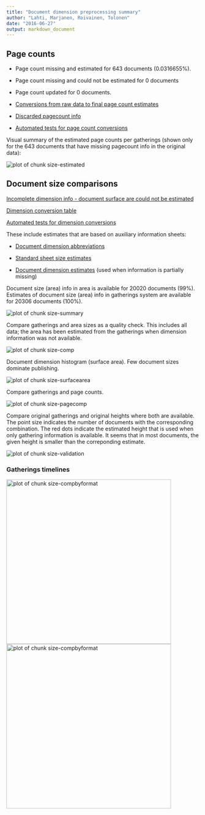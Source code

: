 ```yaml
---
title: "Document dimension preprocessing summary"
author: "Lahti, Marjanen, Roivainen, Tolonen"
date: "2016-06-27"
output: markdown_document
---
```





## Page counts

  * Page count missing and estimated for 643 documents (0.0316655%).

  * Page count missing and could not be estimated for 0 documents

  * Page count updated for 0 documents.
  
  * [Conversions from raw data to final page count estimates](output.tables/pagecount_conversion_nontrivial.csv)

<!--[Page conversions from raw data to final page count estimates with volume info](output.tables/page_conversion_table_full.csv)-->

  * [Discarded pagecount info](output.tables/pagecount_discarded.csv)

  * [Automated tests for page count conversions](https://github.com/rOpenGov/bibliographica/blob/master/inst/extdata/tests_polish_physical_extent.csv)


Visual summary of the estimated page counts per gatherings (shown only for the 643 documents that have missing pagecount info in the original data):

![plot of chunk size-estimated](figure/size-size-estimated-1.png)

## Document size comparisons

[Incomplete dimension info - document surface are could not be estimated](output.tables/physical_dimension_incomplete.csv)

[Dimension conversion table](output.tables/conversions_physical_dimension.csv)

[Automated tests for dimension conversions](https://github.com/rOpenGov/bibliographica/blob/master/inst/extdata/tests_dimension_polish.csv)

These include estimates that are based on auxiliary information sheets:

  * [Document dimension abbreviations](https://github.com/rOpenGov/bibliographica/blob/master/inst/extdata/document_size_abbreviations.csv)

  * [Standard sheet size estimates](https://github.com/rOpenGov/bibliographica/blob/master/inst/extdata/sheetsizes.csv)

  * [Document dimension estimates](https://github.com/rOpenGov/bibliographica/blob/master/inst/extdata/documentdimensions.csv) (used when information is partially missing)


  
<!--[Discarded dimension info](output.tables/dimensions_discarded.csv)-->

Document size (area) info in area is available for 20020 documents (99%). Estimates of document size (area) info in gatherings system are available for 20306 documents (100%). 

![plot of chunk size-summary](figure/size-size-summary-1.png)


Compare gatherings and area sizes as a quality check. This includes all data; the area has been estimated from the gatherings when dimension information was not available.

![plot of chunk size-comp](figure/size-size-comp-1.png)

Document dimension histogram (surface area). Few document sizes dominate publishing.

![plot of chunk size-surfacearea](figure/size-size-surfacearea-1.png)


Compare gatherings and page counts. 


![plot of chunk size-pagecomp](figure/size-size-pagecomp-1.png)

Compare original gatherings and original heights where both are available. The point size indicates the number of documents with the corresponding combination. The red dots indicate the estimated height that is used when only gathering information is available. It seems that in most documents, the given height is smaller than the correponding estimate.

![plot of chunk size-validation](figure/size-size-validation-1.png)

### Gatherings timelines

<img src="figure/size-size-compbyformat-1.png" title="plot of chunk size-compbyformat" alt="plot of chunk size-compbyformat" width="430px" /><img src="figure/size-size-compbyformat-2.png" title="plot of chunk size-compbyformat" alt="plot of chunk size-compbyformat" width="430px" />



<!--

## Average page counts (only works in CERL now)

Multi-volume documents average page counts are given per volume.


|doc.dimension | mean.pages.singlevol| median.pages.singlevol| n.singlevol|mean.pages.multivol |median.pages.multivol | n.multivol|mean.pages.issue |median.pages.issue | n.issue|
|:-------------|--------------------:|----------------------:|-----------:|:-------------------|:---------------------|----------:|:----------------|:------------------|-------:|
|2fo           |                 8.62|                    4.0|        2212|NA                  |NA                    |         NA|NA               |NA                 |      NA|
|4long         |                55.27|                   26.0|         181|NA                  |NA                    |         NA|NA               |NA                 |      NA|
|4to           |                23.24|                    8.0|       12660|NA                  |NA                    |         NA|NA               |NA                 |      NA|
|8long         |               225.51|                  122.0|          71|NA                  |NA                    |         NA|NA               |NA                 |      NA|
|8vo           |                83.01|                   34.0|        3437|NA                  |NA                    |         NA|NA               |NA                 |      NA|
|12long        |               583.25|                  666.5|           4|NA                  |NA                    |         NA|NA               |NA                 |      NA|
|12mo          |               200.42|                  100.0|         499|NA                  |NA                    |         NA|NA               |NA                 |      NA|
|16mo          |                47.16|                   48.0|         183|NA                  |NA                    |         NA|NA               |NA                 |      NA|
|24mo          |               453.50|                  340.5|           4|NA                  |NA                    |         NA|NA               |NA                 |      NA|
|32mo          |               254.50|                  254.5|           2|NA                  |NA                    |         NA|NA               |NA                 |      NA|
|64mo          |               117.33|                  128.0|           6|NA                  |NA                    |         NA|NA               |NA                 |      NA|
|NA            |                48.36|                    5.5|         548|NA                  |NA                    |         NA|NA               |NA                 |      NA|


![plot of chunk size-pagecountsmulti2](figure/size-size-pagecountsmulti2-1.png)


## Average document dimensions 

Here we use the original data only:

![plot of chunk size-avedimstime](figure/size-size-avedimstime-1.png)




Only the most frequently occurring gatherings are listed here:


|gatherings.original |mean.width |median.width |mean.height |median.height |  n|
|:-------------------|:----------|:------------|:-----------|:-------------|--:|

-->
